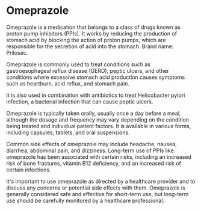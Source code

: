 # Omeprazole

Omeprazole is a medication that belongs to a class of drugs known as proton pump inhibitors (PPIs). It works by reducing the production of stomach acid by blocking the action of proton pumps, which are responsible for the secretion of acid into the stomach. Brand name: Prilosec.

Omeprazole is commonly used to treat conditions such as gastroesophageal reflux disease (GERD), peptic ulcers, and other conditions where excessive stomach acid production causes symptoms such as heartburn, acid reflux, and stomach pain.

It is also used in combination with antibiotics to treat Helicobacter pylori infection, a bacterial infection that can cause peptic ulcers.

Omeprazole is typically taken orally, usually once a day before a meal, although the dosage and frequency may vary depending on the condition being treated and individual patient factors. It is available in various forms, including capsules, tablets, and oral suspensions.

Common side effects of omeprazole may include headache, nausea, diarrhea, abdominal pain, and dizziness. Long-term use of PPIs like omeprazole has been associated with certain risks, including an increased risk of bone fractures, vitamin B12 deficiency, and an increased risk of certain infections.

It's important to use omeprazole as directed by a healthcare provider and to discuss any concerns or potential side effects with them. Omeprazole is generally considered safe and effective for short-term use, but long-term use should be carefully monitored by a healthcare professional.
